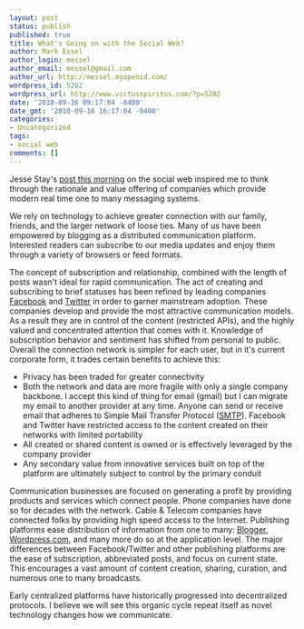 ```yaml
---
layout: post
status: publish
published: true
title: What's Going on with the Social Web?
author: Mark Essel
author_login: messel
author_email: messel@gmail.com
author_url: http://messel.myopenid.com/
wordpress_id: 5202
wordpress_url: http://www.victusspiritus.com/?p=5202
date: '2010-09-16 09:17:04 -0400'
date_gmt: '2010-09-16 16:17:04 -0400'
categories:
- Uncategorized
tags:
- social web
comments: []
---
```

<p>Jesse Stay's <a href="http://staynalive.com/articles/social-web-next-revolution">post this morning</a> on the social web inspired me to think through the rationale and value offering of companies which provide modern real time one to many messaging systems.</p>
<p>We rely on technology to achieve greater connection with our family, friends, and the larger network of loose ties. Many of us have been empowered by blogging as a distributed communication platform. Interested readers can subscribe to our media updates and enjoy them through a variety of browsers or feed formats.</p>
<p>The concept of subscription and relationship, combined with the length of posts wasn't ideal for rapid communication. The act of creating and subscribing to brief statuses has been refined by leading companies <a class="zem_slink" title="Facebook" rel="homepage" href="http://facebook.com">Facebook</a> and <a href="http://twitter.com">Twitter</a> in order to garner mainstream adoption. These companies develop and provide the most attractive communication models. As a result they are in control of the content (restricted APIs), and the highly valued and concentrated attention that comes with it. Knowledge of subscription behavior and sentiment has shifted from personal to public. Overall the connection network is simpler for each user, but in it's current corporate form, it trades certain benefits to achieve this:</p>
<ul>
<li>Privacy has been traded for greater connectivity</li>
<li>Both the network and data are more fragile with only a single company backbone. I accept this kind of thing for email (gmail) but I can migrate my email to another provider at any time. Anyone can send or receive email that adheres to Simple Mail Transfer Protocol (<a href="http://en.wikipedia.org/wiki/Simple_Mail_Transfer_Protocol">SMTP</a>). Facebook and Twitter have restricted access to the content created on their networks with limited portability</li>
<li>All created or shared content is owned or is effectively leveraged by the company provider</li>
<li>Any secondary value from innovative services built on top of the platform are ultimately subject to control by the primary conduit</li>
</ul>
<p>Communication businesses are focused on generating a profit by providing products and services which connect people. Phone companies have done so for decades with the network. Cable &amp; Telecom companies have connected folks by providing high speed access to the Internet. Publishing platforms ease distribution of information from one to many: <a class="zem_slink" title="Blogger" rel="homepage" href="http://blogger.com">Blogger</a>, <a class="zem_slink" title="WordPress.com" rel="homepage" href="http://wordpress.com/">Wordpress.com</a>, and many more do so at the application level. The major differences between Facebook/Twitter and other publishing platforms are the ease of subscription, abbreviated posts, and focus on current state. This encourages a vast amount of content creation, sharing, curation, and numerous one to many broadcasts.</p>
<p>Early centralized platforms have historically progressed into decentralized protocols. I believe we will see this organic cycle repeat itself as novel technology changes how we communicate.</p>
